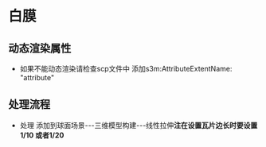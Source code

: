 白膜
========
## 动态渲染属性
* 如果不能动态渲染请检查scp文件中 添加s3m:AttributeExtentName: "attribute"

## 处理流程 
* 处理
添加到球面场景---三维模型构建---线性拉伸**注在设置瓦片边长时要设置1/10 或者1/20**

